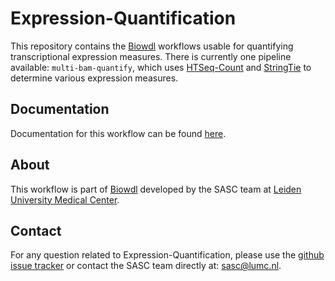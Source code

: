 # Expression-Quantification
This repository contains the [Biowdl](https://github.com/biowdl) 
workflows usable for quantifying transcriptional expression measures.
There is currently one pipeline available: `multi-bam-quantify`,
which uses [HTSeq-Count](http://htseq.readthedocs.io/en/master/count.html)
and [StringTie](https://ccb.jhu.edu/software/stringtie/) to determine
various expression measures.

## Documentation
Documentation for this workflow can be found 
[here](https://biowdl.github.io/expression-quantification/).

## About
This workflow is part of [Biowdl](https://github.com/biowdl)
developed by the SASC team at [Leiden University Medical Center](https://www.lumc.nl/).

## Contact
<p>
  <!-- Obscure e-mail address for spammers -->
For any question related to Expression-Quantification, please use the
<a href='https://github.com/biowdl/expression-quantification/issues'>github issue tracker</a>
or contact the SASC team directly at: 
<a href='&#109;&#97;&#105;&#108;&#116;&#111;&#58;&#115;&#97;&#115;&#99;&#64;&#108;&#117;&#109;&#99;&#46;&#110;&#108;'>
&#115;&#97;&#115;&#99;&#64;&#108;&#117;&#109;&#99;&#46;&#110;&#108;</a>.
</p>
